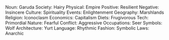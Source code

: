 Noun: Garuda
Society: Hairy
Physical: Empire
Positive: Resilient
Negative: Insincere
Culture: Spirituality
Events: Enlightenment
Geography: Marshlands
Religion: Iconoclasm
Economics: Capitalism
Diets: Frugivorous
Tech: Primordial
Nature: Fearful
Conflict: Aggressive
Occupations: Seer
Symbols: Wolf
Architecture: Yurt
Language: Rhythmic
Fashion: Symbolic
Laws: Anarchic